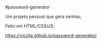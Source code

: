 #password-generator

Um projeto pessoal que gera senhas;

Feito em HTML/CSS/JS;

https://viczila.github.io/password-generator/
